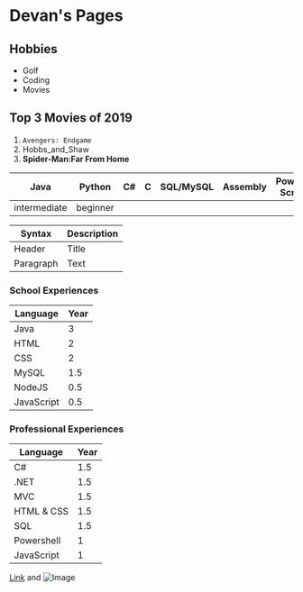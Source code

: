 
# **Devan's Pages**
## Hobbies
- Golf
- Coding
- Movies

## Top 3 Movies of 2019
1. `Avengers: Endgame`
2. Hobbs_and_Shaw
3. **Spider-Man:Far From Home**

Java         | Python        | C#            | C             | SQL/MySQL     | Assembly      | Powershell Scripting
------------ | ------------- | ------------- | ------------- | ------------- | ------------- | -------------
intermediate | beginner      | 

| Syntax | Description |
| --- | ----------- |
| Header | Title |
| Paragraph | Text |

### School Experiences
Language    | Year        
----------- | ----------- 
Java        | 3           
HTML        | 2           
CSS         | 2           
MySQL       | 1.5         
NodeJS      | 0.5         
JavaScript  | 0.5         

### Professional Experiences
Language    | Year        
----------- | ----------- 
C#          | 1.5         
.NET        | 1.5         
MVC         | 1.5         
HTML & CSS  | 1.5         
SQL         | 1.5         
Powershell  | 1           
JavaScript  | 1           


[Link](https://www.google.com/url?sa=i&source=images&cd=&ved=2ahUKEwiZp9awveLkAhV2FjQIHeB_AWsQjRx6BAgBEAQ&url=https%3A%2F%2Fwww.fandangonow.com%2Fdetails%2Fmovie%2Favengers-endgame-2019%2FMMVAF76018A477C2826A4EC8747C40B7BE27&psig=AOvVaw2SpLDBq3eZICbPkbJ34XgF&ust=1569174683838532) and ![Image](https://img01.mgo-images.com/image/thumbnail/v2/content/MMVAF76018A477C2826A4EC8747C40B7BE27.jpeg)
```

